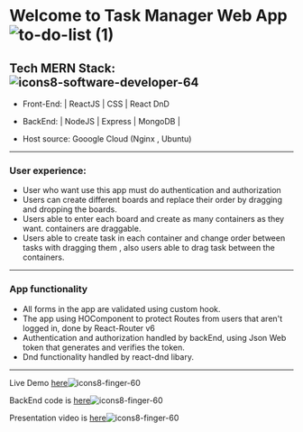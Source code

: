 # Welcome to Task Manager Web App ![to-do-list (1)](https://user-images.githubusercontent.com/87845853/230598868-5a89de50-db80-4a52-b8b3-7e3835f1be7d.png)




## Tech MERN Stack:![icons8-software-developer-64](https://user-images.githubusercontent.com/87845853/166670929-4957f5a5-b716-42e7-871e-7b9c7ac23b7c.png)

* Front-End: | ReactJS | CSS | React DnD

* BackEnd: | NodeJS | Express | MongoDB |

* Host source: Gooogle Cloud (Nginx , Ubuntu)

_______________________________________

### User experience:

* User who want use this app must do authentication and authorization
* Users can create different boards and replace their order by dragging and dropping the boards.
* Users able to enter each board and create as many containers as they want. containers are draggable.
* Users able to create task in each container and change order between tasks with dragging them , also users able to drag task between the containers. 

__________________________________________

### App functionality 

* All forms in the app are validated using custom hook. 
* The app using HOComponent to protect Routes from users that aren't logged in, done by React-Router v6
* Authentication and authorization handled by backEnd, using Json Web token that generates and verifies the token.
* Dnd functionality handled by react-dnd libary.
____________________________________________

Live Demo [here](https://task-manager.mooo.com)![icons8-finger-60](https://user-images.githubusercontent.com/87845853/166671383-ab9cfc92-d3a6-49c3-9bf9-6bbef540aadd.png)


BackEnd code is [here](https://github.com/Eduard-L/ToDoBackEnd)![icons8-finger-60](https://user-images.githubusercontent.com/87845853/166671389-fcd307a3-171d-48f1-b7b8-d66605242eb4.png)

Presentation video is [here](https://youtu.be/ycrizddf8AE)![icons8-finger-60](https://user-images.githubusercontent.com/87845853/166671389-fcd307a3-171d-48f1-b7b8-d66605242eb4.png)


